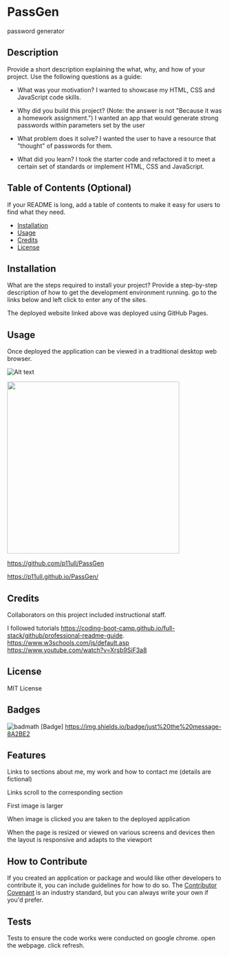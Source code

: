 # PassGen
password generator

## Description

Provide a short description explaining the what, why, and how of your project. Use the following questions as a guide:

- What was your motivation?
I wanted to showcase my HTML, CSS and JavaScript code skills.

- Why did you build this project? (Note: the answer is not "Because it was a homework assignment.")
 I wanted an app that would generate strong passwords within parameters set by the user 
- What problem does it solve?
I wanted the user to have a resource that "thought" of passwords for them.

- What did you learn?
I took the starter code and refactored it to meet a certain set of standards or implement HTML, CSS and JavaScript.

## Table of Contents (Optional)

If your README is long, add a table of contents to make it easy for users to find what they need.

- [Installation](#installation)
- [Usage](#usage)
- [Credits](#credits)
- [License](#license)

## Installation

What are the steps required to install your project? Provide a step-by-step description of how to get the development environment running.
go to the links below and left click to enter any of the sites.

The deployed website linked above was deployed using GitHub Pages.

## Usage

Once deployed the application can be viewed in a traditional desktop web browser. 

![Alt text](./assets/images/readme.png)

<div>
    <img src="./assets/images/readme.png" width="400px"/> 
</div>

https://github.com/p11ull/PassGen

https://p11ull.github.io/PassGen/

## Credits

Collaborators on this project included instructional staff.

I followed tutorials
https://coding-boot-camp.github.io/full-stack/github/professional-readme-guide.
https://www.w3schools.com/js/default.asp
https://www.youtube.com/watch?v=Xrsb9SiF3a8

## License

MIT License

## Badges

![badmath](https://img.shields.io/github/languages/top/lernantino/badmath)
[Badge] https://img.shields.io/badge/just%20the%20message-8A2BE2

## Features

Links to sections about me, my work and how to contact me (details are fictional)

Links scroll to the corresponding section

First image is larger

When image is clicked you are taken to the deployed application

When the page is resized or viewed on various screens and devices then the layout is responsive and adapts to the viewport

## How to Contribute

If you created an application or package and would like other developers to contribute it, you can include guidelines for how to do so. The [Contributor Covenant](https://www.contributor-covenant.org/) is an industry standard, but you can always write your own if you'd prefer.

## Tests

Tests to ensure the code works were conducted on google chrome.
open the webpage. click refresh.
